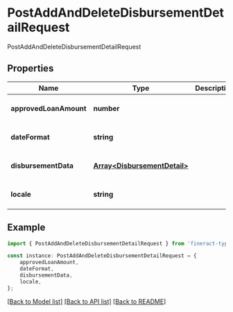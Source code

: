 # PostAddAndDeleteDisbursementDetailRequest

PostAddAndDeleteDisbursementDetailRequest

## Properties

Name | Type | Description | Notes
------------ | ------------- | ------------- | -------------
**approvedLoanAmount** | **number** |  | [optional] [default to undefined]
**dateFormat** | **string** |  | [optional] [default to undefined]
**disbursementData** | [**Array&lt;DisbursementDetail&gt;**](DisbursementDetail.md) |  | [optional] [default to undefined]
**locale** | **string** |  | [optional] [default to undefined]

## Example

```typescript
import { PostAddAndDeleteDisbursementDetailRequest } from 'fineract-typescript-client';

const instance: PostAddAndDeleteDisbursementDetailRequest = {
    approvedLoanAmount,
    dateFormat,
    disbursementData,
    locale,
};
```

[[Back to Model list]](../README.md#documentation-for-models) [[Back to API list]](../README.md#documentation-for-api-endpoints) [[Back to README]](../README.md)

